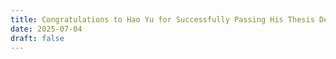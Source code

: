 ```yaml
---
title: Congratulations to Hao Yu for Successfully Passing His Thesis Defense!
date: 2025-07-04
draft: false
---
```

